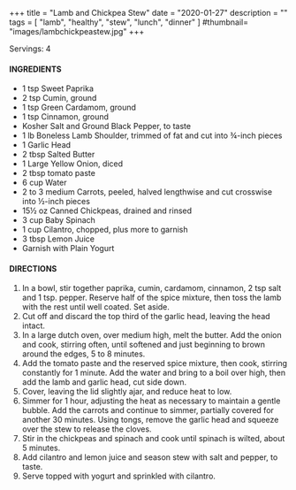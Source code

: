 +++
title = "Lamb and Chickpea Stew"
date = "2020-01-27"
description = ""
tags = [
    "lamb",
    "healthy",
    "stew",
    "lunch",
    "dinner"
]
#thumbnail= "images/lambchickpeastew.jpg"
+++

Servings: 4<!--more-->

#### INGREDIENTS 

* 1 tsp Sweet Paprika
* 2 tsp Cumin, ground
* 1 tsp Green Cardamom, ground
* 1 tsp Cinnamon, ground
* Kosher Salt and Ground Black Pepper, to taste
* 1 lb Boneless Lamb Shoulder, trimmed of fat and cut into ¾-inch pieces 
* 1 Garlic Head 
* 2 tbsp Salted Butter
* 1 Large Yellow Onion, diced 
* 2 tbsp tomato paste
* 6 cup Water
* 2 to 3 medium Carrots, peeled, halved lengthwise and cut crosswise into ½-inch pieces
* 15½ oz Canned Chickpeas, drained and rinsed
* 3 cup Baby Spinach
* 1 cup Cilantro, chopped, plus more to garnish
* 3 tbsp Lemon Juice
* Garnish with Plain Yogurt
  
#### DIRECTIONS 

1. In a bowl, stir together paprika, cumin, cardamom, cinnamon, 2 tsp salt and 1 tsp. pepper. Reserve half of the spice mixture, then toss the lamb with the rest until well coated. Set aside. 
2. Cut off and discard the top third of the garlic head, leaving the head intact. 
3. In a large dutch oven, over medium high, melt the butter. Add the onion and cook, stirring often, until softened and just beginning to brown around the edges, 5 to 8 minutes.
4. Add the tomato paste and the reserved spice mixture, then cook, stirring constantly for 1 minute. Add the water and bring to a boil over high, then add the lamb and garlic head, cut side down. 
5. Cover, leaving the lid slightly ajar, and reduce heat to low.
6. Simmer for 1 hour, adjusting the heat as necessary to maintain a gentle bubble. Add the carrots and continue to simmer, partially covered for another 30 minutes. Using tongs, remove the garlic head and squeeze over the stew to release the cloves. 
7. Stir in the chickpeas and spinach and cook until spinach is wilted, about 5 minutes. 
7. Add cilantro and lemon juice and season stew with salt and pepper, to taste. 
8. Serve topped with yogurt and sprinkled with cilantro.
